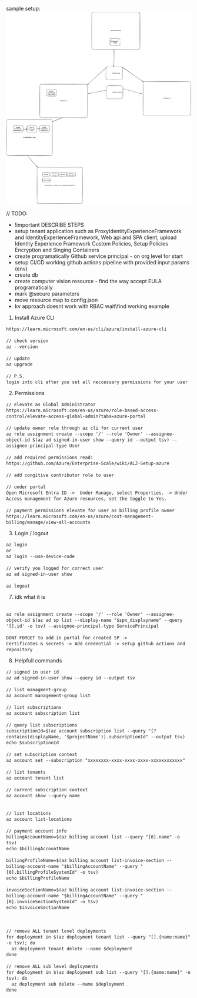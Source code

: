 sample setup:
![sample infrastructure](sample.png)

// TODO:

- !important DESCRIBE STEPS
- setup tenant application such as ProxyIdentityExperienceFramework and IdentityExperienceFramework, Web api and SPA client, upload Identity Experience Framework Custom Policies, Setup Policies Encryption and Singing Containers
- create programatically Github service principal - on org level for start
- setup CI/CD working github actions pipeline with provided input params (env)
- create db
- create computer vision resource - find the way accept EULA programatically
- mark @secure parameters
- move resource map to config.json
- kv approach doesnt work with RBAC wait\find working example

1. Install Azure CLI

```
https://learn.microsoft.com/en-us/cli/azure/install-azure-cli

// check version
az --version

// update
az upgrade

// P.S.
login into cli after you set all neccessary permissions for your user

```

2. Permissions

```
// elevate as Global Administrator
https://learn.microsoft.com/en-us/azure/role-based-access-control/elevate-access-global-admin?tabs=azure-portal

// update owner role through az cli for current user
az role assignment create --scope '/' --role 'Owner' --assignee-object-id $(az ad signed-in-user show --query id --output tsv) --assignee-principal-type User

// add required permissions read:
https://github.com/Azure/Enterprise-Scale/wiki/ALZ-Setup-azure

// add congitive contributor role to user

// under portal
Open Microsoft Entra ID ->  Under Manage, select Properties. -> Under Access management for Azure resources, set the toggle to Yes.

// payment permissions elevate for user as billing profile owner
https://learn.microsoft.com/en-us/azure/cost-management-billing/manage/view-all-accounts
```

3. Login / logout

```
az login
or
az login --use-device-code

// verify you logged for correct user
az ad signed-in-user show

az logout

```

7. idk what it is

```

az role assignment create --scope '/' --role 'Owner' --assignee-object-id $(az ad sp list --display-name "$spn_displayname" --query '[].id' -o tsv) --assignee-principal-type ServicePrincipal

DONT FORGET to add in portal for created SP ->
Certificates & secrets -> Add credential -> setup github actions and repository

```

8. Helpfull commands

```
// signed in user id
az ad signed-in-user show --query id --output tsv

// list managment-group
az account management-group list

// list subscriptions
az account subscription list

// query list subscriptions
subscriptionId=$(az account subscription list --query "[?contains(displayName, '$projectName')].subscriptionId" --output tsv)
echo $subscriptionId

// set subscription context
az account set --subscription "xxxxxxxx-xxxx-xxxx-xxxx-xxxxxxxxxxxx"

// list tenants
az account tenant list

// current subscription context
az account show --query name


// list locations
az account list-locations

// payment account info
billingAccountName=$(az billing account list --query "[0].name" -o tsv)
echo $billingAccountName

billingProfileName=$(az billing account list-invoice-section --billing-account-name "$billingAccountName" --query "[0].billingProfileSystemId" -o tsv)
echo $billingProfileName

invoiceSectionName=$(az billing account list-invoice-section --billing-account-name "$billingAccountName" --query "[0].invoiceSectionSystemId" -o tsv)
echo $invoiceSectionName



// remove ALL tenant level deployments
for deployment in $(az deployment tenant list --query "[].{name:name}" -o tsv); do
  az deployment tenant delete --name $deployment
done

// remove ALL sub level deployments
for deployment in $(az deployment sub list --query "[].{name:name}" -o tsv); do
  az deployment sub delete --name $deployment
done

```
